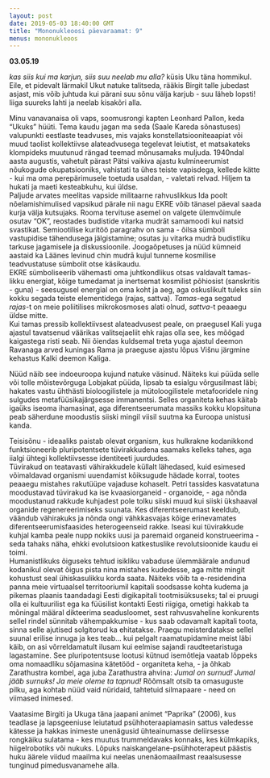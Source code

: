 ```yaml
---
layout: post
date: 2019-05-03 18:40:00 GMT
title: "Mononukleoosi päevaraamat: 9"
menus: mononukleoos
---
```

**03.05.19**

*kas siis kui ma karjun, siis suu neelab mu alla?* küsis Uku täna hommikul.  
Eile, et pidevalt lärmakil Ukut natuke talitseda, rääkis Birgit talle jubedast asjast, mis võib juhtuda kui pärani suu sõnu välja karjub - suu läheb lopsti! liiga suureks lahti ja neelab kisakõri alla. 

Minu vanavanaisa oli vaps, soomusrongi kapten Leonhard Pallon, keda “Ukuks” hüüti. Tema kaudu jagan ma seda (Saale Kareda sõnastuses) valupunkti eestlaste teadvuses, mis vajaks konstellatsiooniteaapiat või muud taolist kollektiivse alateadvusega tegelevat leiutist, et matsakateks klompideks muutunud rängad teemad mõnusamaks muljuda. 
1940ndal aasta augustis, vahetult pärast Pätsi vaikiva ajastu kulmineerumist nõukogude okupatsiooniks, vahistati ta ühes teiste vapisdega, kellede kätte - kui ma oma perepärimusele toetuda usaldan, - valetati relvad. Hiljem ta hukati ja maeti kesteabkuhu, kui üldse.  
Paljude arvates meelitas vapside militaarne rahvuslikkus Ida poolt nõelamishimulised vapsikud pärale nii nagu EKRE võib tänasel päeval saada kurja välja kutsujaks. Rooma tervituse asemel on valgete ülemvõimule osutav  “OK”, reostades budistide vitarka mudrāt samamoodi kui natsid svastikat. Semiootilise kuritöö paragrahv on sama - õilsa sümboli vastupidise tähendusega jälgistamine; osutas ju vitarka mudrā budistliku tarkuse jagamisele ja diskussioonile. Joogaõpetuses ja nüüd kümneid aastaid ka Läänes levinud chin mudrā kujul tunneme kosmilise teadvustatuse sümbolit otse käsikaudu.  
EKRE sümboliseerib vähemasti oma juhtkondlikus otsas valdavalt tamas-likku energiat, kõige tumedamat ja inertsemat kosmilist põhiosist (sanskritis - guna) - seesugusel energial on oma koht ja aeg, aga oskuslikult tuleks siin kokku segada teiste elementidega (rajas, sattva). *Tamas*-ega segatud *rajas*-t on meie poliitilises mikrokosmoses alati olnud, *sattva*-t peaaegu üldse mitte.  
Kui tamas pressib kollektiivsest alateadvusest peale, on praegusel Kali yuga ajastul tavatsenud väärikas valitsejaeliit ehk rajas olla see, kes mõõgad kaigastega risti seab. Nii õiendas kuldsemal treta yuga ajastul deemon Ravanaga arved kuningas Rama ja praeguse ajastu lõpus Višnu järgmine kehastus Kalki deemon Kaliga.  

Nüüd näib see indoeuroopa kujund natuke väsinud. Näiteks kui püüda selle või tolle mõistevõrguga Lobjakat püüda, lipsab ta esialgu võrgusilmast läbi; hakates vastu ühthästi bioloogilistele ja mütoloogilistele metafooridele ning sulgudes metafüüsikajärgsesse immanentsi. Selles organiteta kehas käitab igaüks iseoma ihamasinat, aga diferentseerumata massiks kokku klopsituna peab säherdune moodustis siiski mingil viisil suutma ka Euroopa unistusi kanda.  
  
Teisisõnu - ideaaliks paistab olevat organism, kus hulkrakne kodanikkond funktsioneerib pluripotentsete tüvirakkudena saamaks kelleks tahes, aga iialgi ühtegi kollektiivsesse identiteeti juurdudes.  
Tüvirakud on teatavasti vähirakkudele küllalt lähedased, kuid esimesed võimaldavad organismi uuendamist kõiksugude hädade korral, tootes peaaegu mistahes rakutüüpe vajaduse kohaselt. Petri tassides kasvatatuna moodustavad tüvirakud ka ise kvaasiorganeid - organoide, - aga nõnda moodustanud rakkude kuhjadest pole tolku siiski muud kui siiski ükshaaval organide regenereerimiseks suunata. Kes diferentseerumast keeldub, väändub vähirakuks ja nõnda ongi vähkkasvajas kõige erinevamates diferentseerumisfaasides heterogeenseid rakke. Iseasi kui tüvirakkude kuhjal kamba peale nupp nokiks uusi ja paremaid organeid konstrueerima - seda tahaks näha, ehkki evolutsioon katkestuslike revolutsioonide kaudu ei toimi.  
Humanistlikuks õiguseks tehtud isikliku vabaduse ülemmäärale andunud kodanikul olevat õigus pista nina mistahes kudedesse, aga mitte mingit kohustust seal ühiskasulikku korda saata. Näiteks võib ta e-residendina panna meie virtuaalsel territooriumil kapitali soodsasse kohta kudema ja pikemas plaanis taandadagi Eesti digikapitali tootmisüksuseks; tal ei pruugi olla ei kultuurilist ega ka füüsilist kontakti Eesti riigiga, ometigi hakkab ta mõningal määral dikteerima seadusloomet, sest rahvusvaheline konkurents sellel rindel sünnitab vähempakkumise - kus saab odavamalt kapitali toota, sinna selle ajutised solgitorud ka ehitatakse. Praegu meisterdatakse sellel suunal erilise innuga ja kes teab... kui pelgalt raamatupidamine meist läbi käib, on asi võrreldamatult ilusam kui eelmise sajandi raudteetaristuga lagastamine. 
See pluripotentsuse lootusi kütnud isemõtleja vaatab lõppeks oma nomaadliku sõjamasina kätetööd - organiteta keha, - ja õhkab Zarathustra kombel, aga juba Zarathustra ahvina: *Jumal on surnud! Jumal jääb surnuks! Ja meie oleme ta tapnud!* 
Rõõmsalt otsib ta omasuguste pilku, aga kohtab nüüd vaid nüridaid, tahtetuid silmapaare - need on viimased inimesed.   

Vaatasime Birgiti ja Ukuga täna jaapani animet “Paprika” (2006), kus teadlase ja lapsgeeniuse leiutatud psühhoteraapiamasin sattus valedesse kätesse ja hakkas inimeste unenägusid ühteainumasse deliirsesse rongkäiku sulatama - kes muutus trummeldavaks konnaks, kes külmkapiks, hiigelrobotiks või nukuks. Lõpuks naiskangelane-psühhoterapeut päästis huku äärele viidud maailma kui neelas unenäomaailmast reaalsusesse tunginud pimedusvanamehe alla.  

